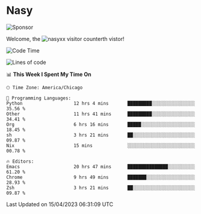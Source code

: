 # Nasy

<!--
<p align="center">
<img height="200" src="https://github-readme-stats.vercel.app/api?username=nasyxx&count_private=true&show_icons=true&theme=dracula&include_all_commits=true"/>
<img height="200" src="https://github-readme-stats.vercel.app/api/top-langs/?username=nasyxx&theme=dracula&hide=html,jupyter+notebook&count_private=true&show_icons=true"/>
</p>

  
----------------
-->

![Sponsor](https://img.shields.io/static/v1.svg?label=Sponsor&message=%E2%9D%A4&logo=GitHub&style=flat&color=pink)
 
Welcome, the ![nasyxx visitor counter](https://count.getloli.com/get/@nasyxx?theme=rule34)th vistor!
 
<!--START_SECTION:waka-->
![Code Time](http://img.shields.io/badge/Code%20Time-3%2C395%20hrs%2025%20mins-blue)

![Lines of code](https://img.shields.io/badge/From%20Hello%20World%20I%27ve%20Written-6.2%20million%20lines%20of%20code-blue)

📊 **This Week I Spent My Time On** 

```text
🕑︎ Time Zone: America/Chicago

💬 Programming Languages: 
Python                   12 hrs 4 mins       █████████░░░░░░░░░░░░░░░░   35.56 % 
Other                    11 hrs 41 mins      █████████░░░░░░░░░░░░░░░░   34.41 % 
Org                      6 hrs 16 mins       █████░░░░░░░░░░░░░░░░░░░░   18.45 % 
sh                       3 hrs 21 mins       ██░░░░░░░░░░░░░░░░░░░░░░░   09.87 % 
Nix                      15 mins             ░░░░░░░░░░░░░░░░░░░░░░░░░   00.78 % 

🔥 Editors: 
Emacs                    20 hrs 47 mins      ███████████████░░░░░░░░░░   61.20 % 
Chrome                   9 hrs 49 mins       ███████░░░░░░░░░░░░░░░░░░   28.93 % 
Zsh                      3 hrs 21 mins       ██░░░░░░░░░░░░░░░░░░░░░░░   09.87 % 
```


 Last Updated on 15/04/2023 06:31:09 UTC
<!--END_SECTION:waka-->

<!-- ![visitors](https://visitor-badge.laobi.icu/badge?page_id=nasyxx.nasyxx) -->
